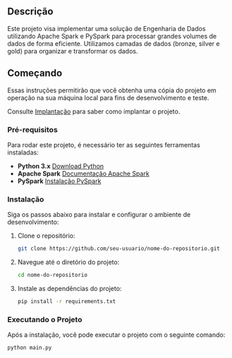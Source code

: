 
## Descrição
Este projeto visa implementar uma solução de Engenharia de Dados utilizando Apache Spark e PySpark para processar grandes volumes de dados de forma eficiente. Utilizamos camadas de dados (bronze, silver e gold) para organizar e transformar os dados.

## Começando
Essas instruções permitirão que você obtenha uma cópia do projeto em operação na sua máquina local para fins de desenvolvimento e teste.

Consulte [Implantação](#implantação) para saber como implantar o projeto.

### Pré-requisitos
Para rodar este projeto, é necessário ter as seguintes ferramentas instaladas:

- **Python 3.x** [Download Python](https://www.python.org/downloads/)
- **Apache Spark** [Documentação Apache Spark](https://spark.apache.org/docs/latest/)
- **PySpark** [Instalação PySpark](https://spark.apache.org/docs/latest/api/python/getting_started/index.html)

### Instalação
Siga os passos abaixo para instalar e configurar o ambiente de desenvolvimento:

1. Clone o repositório:
    ```bash
    git clone https://github.com/seu-usuario/nome-do-repositorio.git
    ```

2. Navegue até o diretório do projeto:
    ```bash
    cd nome-do-repositorio
    ```

3. Instale as dependências do projeto:
    ```bash
    pip install -r requirements.txt
    ```

### Executando o Projeto
Após a instalação, você pode executar o projeto com o seguinte comando:
```bash
python main.py
